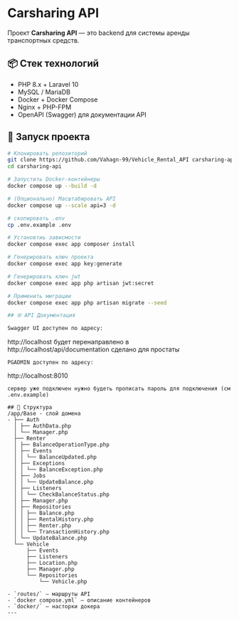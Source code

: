 # Carsharing API

Проект **Carsharing API** — это backend для системы аренды транспортных средств.

## 📦 Стек технологий

- PHP 8.x + Laravel 10
- MySQL / MariaDB
- Docker + Docker Compose
- Nginx + PHP-FPM
- OpenAPI (Swagger) для документации API

## 🚀 Запуск проекта

```bash
# Клонировать репозиторий
git clone https://github.com/Vahagn-99/Vehicle_Rental_API carsharing-api
cd carsharing-api

# Запустить Docker-контейнеры
docker compose up --build -d

# (Опционально) Масштабировать API
docker compose up --scale api=3 -d

# скопировать .env
cp .env.example .env

# Установтиь зависмости
docker compose exec app composer install

# Генерировать ключ проекта
docker compose exec app key:generate

# Генерировать ключ jwt
docker compose exec app php artisan jwt:secret

# Применить миграции
docker compose exec app php artisan migrate --seed

## 🌐 API Документация

Swagger UI доступен по адресу:

```
http://localhost будет перенаправлено в http://localhost/api/documentation сделано для простаты
```
PGADMIN доступен по адресу:

```
http://localhost:8010
```
сервер уже подключен нужно будеть прописать пароль для подключения (см .env.example)

## 📂 Структура
/app/Base - слой домена
- ├── Auth
  │ ├── AuthData.php
  │ └── Manager.php
  ├── Renter
  │ ├── BalanceOperationType.php
  │ ├── Events
  │ │ └── BalanceUpdated.php
  │ ├── Exceptions
  │ │ └── BalanceException.php
  │ ├── Jobs
  │ │ └── UpdateBalance.php
  │ ├── Listeners
  │ │ └── CheckBalanceStatus.php
  │ ├── Manager.php
  │ ├── Repositories
  │ │ ├── Balance.php
  │ │ ├── RentalHistory.php
  │ │ ├── Renter.php
  │ │ └── TransactionHistory.php
  │ └── UpdateBalance.php
  └── Vehicle
      ├── Events
      ├── Listeners
      ├── Location.php
      ├── Manager.php
      └── Repositories
          └── Vehicle.php

- `routes/` — маршруты API
- `docker compose.yml` — описание контейнеров
- `docker/` — насторки докера
---

